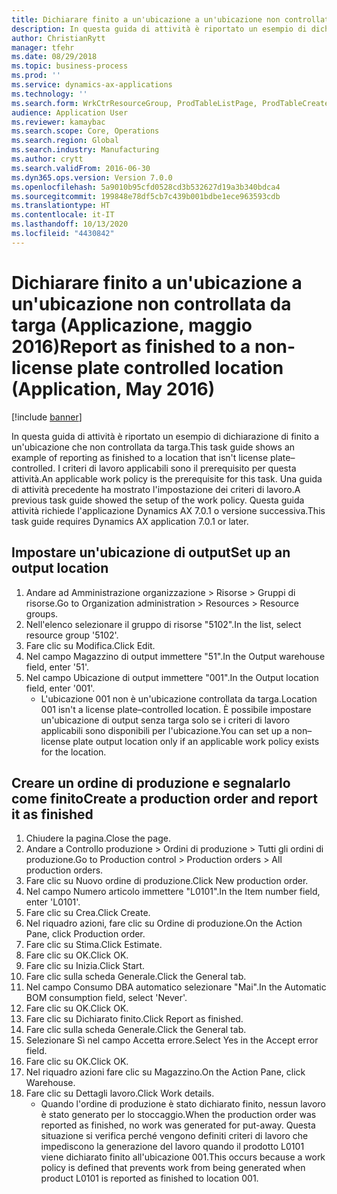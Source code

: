 ```yaml
---
title: Dichiarare finito a un'ubicazione a un'ubicazione non controllata da targa (Applicazione, maggio 2016)
description: In questa guida di attività è riportato un esempio di dichiarazione di finito a un'ubicazione che non controllata da targa.
author: ChristianRytt
manager: tfehr
ms.date: 08/29/2018
ms.topic: business-process
ms.prod: ''
ms.service: dynamics-ax-applications
ms.technology: ''
ms.search.form: WrkCtrResourceGroup, ProdTableListPage, ProdTableCreate, InventItemIdLookupPurchase, ProdParmCostEstimation, ProdParmStartUp, ProdParmReportFinished, WHSWorkTable
audience: Application User
ms.reviewer: kamaybac
ms.search.scope: Core, Operations
ms.search.region: Global
ms.search.industry: Manufacturing
ms.author: crytt
ms.search.validFrom: 2016-06-30
ms.dyn365.ops.version: Version 7.0.0
ms.openlocfilehash: 5a9010b95cfd0528cd3b532627d19a3b340bdca4
ms.sourcegitcommit: 199848e78df5cb7c439b001bdbe1ece963593cdb
ms.translationtype: HT
ms.contentlocale: it-IT
ms.lasthandoff: 10/13/2020
ms.locfileid: "4430842"
---
```

# <a name="report-as-finished-to-a-non-license-plate-controlled-location--application-may-2016"></a><span data-ttu-id="b3e01-103">Dichiarare finito a un'ubicazione a un'ubicazione non controllata da targa (Applicazione, maggio 2016)</span><span class="sxs-lookup"><span data-stu-id="b3e01-103">Report as finished to a non-license plate controlled location  (Application, May 2016)</span></span>

[!include [banner](../../includes/banner.md)]

<span data-ttu-id="b3e01-104">In questa guida di attività è riportato un esempio di dichiarazione di finito a un'ubicazione che non controllata da targa.</span><span class="sxs-lookup"><span data-stu-id="b3e01-104">This task guide shows an example of reporting as finished to a location that isn't license plate–controlled.</span></span> <span data-ttu-id="b3e01-105">I criteri di lavoro applicabili sono il prerequisito per questa attività.</span><span class="sxs-lookup"><span data-stu-id="b3e01-105">An applicable work policy is the prerequisite for this task.</span></span> <span data-ttu-id="b3e01-106">Una guida di attività precedente ha mostrato l'impostazione dei criteri di lavoro.</span><span class="sxs-lookup"><span data-stu-id="b3e01-106">A previous task guide showed the setup of the work policy.</span></span> <span data-ttu-id="b3e01-107">Questa guida attività richiede l'applicazione Dynamics AX 7.0.1 o versione successiva.</span><span class="sxs-lookup"><span data-stu-id="b3e01-107">This task guide requires Dynamics AX application 7.0.1 or later.</span></span>




## <a name="set-up-an-output-location"></a><span data-ttu-id="b3e01-108">Impostare un'ubicazione di output</span><span class="sxs-lookup"><span data-stu-id="b3e01-108">Set up an output location</span></span>
1. <span data-ttu-id="b3e01-109">Andare ad Amministrazione organizzazione > Risorse > Gruppi di risorse.</span><span class="sxs-lookup"><span data-stu-id="b3e01-109">Go to Organization administration > Resources > Resource groups.</span></span>
2. <span data-ttu-id="b3e01-110">Nell'elenco selezionare il gruppo di risorse "5102".</span><span class="sxs-lookup"><span data-stu-id="b3e01-110">In the list, select resource group '5102'.</span></span>
3. <span data-ttu-id="b3e01-111">Fare clic su Modifica.</span><span class="sxs-lookup"><span data-stu-id="b3e01-111">Click Edit.</span></span>
4. <span data-ttu-id="b3e01-112">Nel campo Magazzino di output immettere "51".</span><span class="sxs-lookup"><span data-stu-id="b3e01-112">In the Output warehouse field, enter '51'.</span></span>
5. <span data-ttu-id="b3e01-113">Nel campo Ubicazione di output immettere "001".</span><span class="sxs-lookup"><span data-stu-id="b3e01-113">In the Output location field, enter '001'.</span></span>
    * <span data-ttu-id="b3e01-114">L'ubicazione 001 non è un'ubicazione controllata da targa.</span><span class="sxs-lookup"><span data-stu-id="b3e01-114">Location 001 isn't a license plate–controlled location.</span></span> <span data-ttu-id="b3e01-115">È possibile impostare un'ubicazione di output senza targa solo se i criteri di lavoro applicabili sono disponibili per l'ubicazione.</span><span class="sxs-lookup"><span data-stu-id="b3e01-115">You can set up a non–license plate output location only if an applicable work policy exists for the location.</span></span>  

## <a name="create-a-production-order-and-report-it-as-finished"></a><span data-ttu-id="b3e01-116">Creare un ordine di produzione e segnalarlo come finito</span><span class="sxs-lookup"><span data-stu-id="b3e01-116">Create a production order and report it as finished</span></span>
1. <span data-ttu-id="b3e01-117">Chiudere la pagina.</span><span class="sxs-lookup"><span data-stu-id="b3e01-117">Close the page.</span></span>
2. <span data-ttu-id="b3e01-118">Andare a Controllo produzione > Ordini di produzione > Tutti gli ordini di produzione.</span><span class="sxs-lookup"><span data-stu-id="b3e01-118">Go to Production control > Production orders > All production orders.</span></span>
3. <span data-ttu-id="b3e01-119">Fare clic su Nuovo ordine di produzione.</span><span class="sxs-lookup"><span data-stu-id="b3e01-119">Click New production order.</span></span>
4. <span data-ttu-id="b3e01-120">Nel campo Numero articolo immettere "L0101".</span><span class="sxs-lookup"><span data-stu-id="b3e01-120">In the Item number field, enter 'L0101'.</span></span>
5. <span data-ttu-id="b3e01-121">Fare clic su Crea.</span><span class="sxs-lookup"><span data-stu-id="b3e01-121">Click Create.</span></span>
6. <span data-ttu-id="b3e01-122">Nel riquadro azioni, fare clic su Ordine di produzione.</span><span class="sxs-lookup"><span data-stu-id="b3e01-122">On the Action Pane, click Production order.</span></span>
7. <span data-ttu-id="b3e01-123">Fare clic su Stima.</span><span class="sxs-lookup"><span data-stu-id="b3e01-123">Click Estimate.</span></span>
8. <span data-ttu-id="b3e01-124">Fare clic su OK.</span><span class="sxs-lookup"><span data-stu-id="b3e01-124">Click OK.</span></span>
9. <span data-ttu-id="b3e01-125">Fare clic su Inizia.</span><span class="sxs-lookup"><span data-stu-id="b3e01-125">Click Start.</span></span>
10. <span data-ttu-id="b3e01-126">Fare clic sulla scheda Generale.</span><span class="sxs-lookup"><span data-stu-id="b3e01-126">Click the General tab.</span></span>
11. <span data-ttu-id="b3e01-127">Nel campo Consumo DBA automatico selezionare "Mai".</span><span class="sxs-lookup"><span data-stu-id="b3e01-127">In the Automatic BOM consumption field, select 'Never'.</span></span>
12. <span data-ttu-id="b3e01-128">Fare clic su OK.</span><span class="sxs-lookup"><span data-stu-id="b3e01-128">Click OK.</span></span>
13. <span data-ttu-id="b3e01-129">Fare clic su Dichiarato finito.</span><span class="sxs-lookup"><span data-stu-id="b3e01-129">Click Report as finished.</span></span>
14. <span data-ttu-id="b3e01-130">Fare clic sulla scheda Generale.</span><span class="sxs-lookup"><span data-stu-id="b3e01-130">Click the General tab.</span></span>
15. <span data-ttu-id="b3e01-131">Selezionare Sì nel campo Accetta errore.</span><span class="sxs-lookup"><span data-stu-id="b3e01-131">Select Yes in the Accept error field.</span></span>
16. <span data-ttu-id="b3e01-132">Fare clic su OK.</span><span class="sxs-lookup"><span data-stu-id="b3e01-132">Click OK.</span></span>
17. <span data-ttu-id="b3e01-133">Nel riquadro azioni fare clic su Magazzino.</span><span class="sxs-lookup"><span data-stu-id="b3e01-133">On the Action Pane, click Warehouse.</span></span>
18. <span data-ttu-id="b3e01-134">Fare clic su Dettagli lavoro.</span><span class="sxs-lookup"><span data-stu-id="b3e01-134">Click Work details.</span></span>
    * <span data-ttu-id="b3e01-135">Quando l'ordine di produzione è stato dichiarato finito, nessun lavoro è stato generato per lo stoccaggio.</span><span class="sxs-lookup"><span data-stu-id="b3e01-135">When the production order was reported as finished, no work was generated for put-away.</span></span> <span data-ttu-id="b3e01-136">Questa situazione si verifica perché vengono definiti criteri di lavoro che impediscono la generazione del lavoro quando il prodotto L0101 viene dichiarato finito all'ubicazione 001.</span><span class="sxs-lookup"><span data-stu-id="b3e01-136">This occurs because a work policy is defined that prevents work from being generated when product L0101 is reported as finished to location 001.</span></span>  

